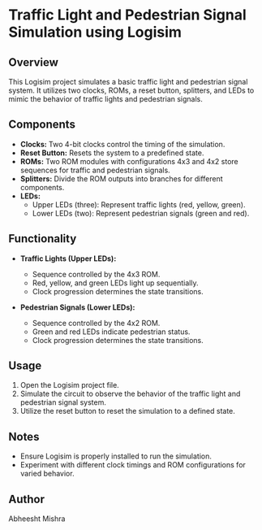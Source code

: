 # Traffic Light and Pedestrian Signal Simulation using Logisim

## Overview

This Logisim project simulates a basic traffic light and pedestrian signal system. It utilizes two clocks, ROMs, a reset button, splitters, and LEDs to mimic the behavior of traffic lights and pedestrian signals.

## Components

- **Clocks:** Two 4-bit clocks control the timing of the simulation.
- **Reset Button:** Resets the system to a predefined state.
- **ROMs:** Two ROM modules with configurations 4x3 and 4x2 store sequences for traffic and pedestrian signals.
- **Splitters:** Divide the ROM outputs into branches for different components.
- **LEDs:**
  - Upper LEDs (three): Represent traffic lights (red, yellow, green).
  - Lower LEDs (two): Represent pedestrian signals (green and red).

## Functionality

- **Traffic Lights (Upper LEDs):**
  - Sequence controlled by the 4x3 ROM.
  - Red, yellow, and green LEDs light up sequentially.
  - Clock progression determines the state transitions.

- **Pedestrian Signals (Lower LEDs):**
  - Sequence controlled by the 4x2 ROM.
  - Green and red LEDs indicate pedestrian status.
  - Clock progression determines the state transitions.

## Usage

1. Open the Logisim project file.
2. Simulate the circuit to observe the behavior of the traffic light and pedestrian signal system.
3. Utilize the reset button to reset the simulation to a defined state.

## Notes

- Ensure Logisim is properly installed to run the simulation.
- Experiment with different clock timings and ROM configurations for varied behavior.

## Author

Abheesht Mishra


